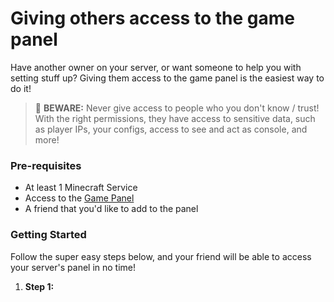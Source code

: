 # Giving others access to the game panel
Have another owner on your server, or want someone to help you with setting stuff up? Giving them access to the game panel is the easiest way to do it!

> 🚨 **BEWARE:** Never give access to people who you don't know / trust! With the right permissions, they have access to sensitive data, such as player IPs, your configs, access to see and act as console, and more!

### Pre-requisites
- At least 1 Minecraft Service
- Access to the [Game Panel](https://panel.versatilenode.com/)
- A friend that you'd like to add to the panel

### Getting Started
Follow the super easy steps below, and your friend will be able to access your server's panel in no time!

1. **Step 1:** 
